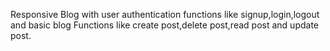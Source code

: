 Responsive Blog with user authentication functions like signup,login,logout and basic blog Functions like create post,delete post,read post and update post.

